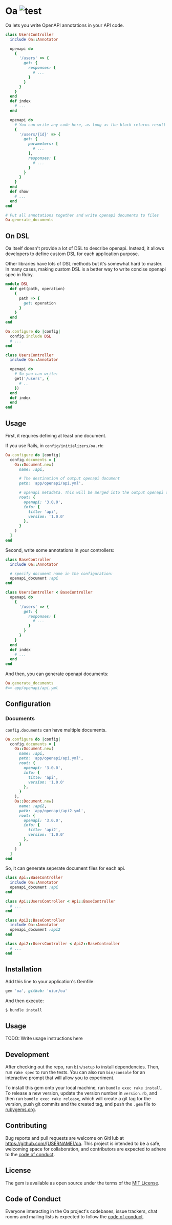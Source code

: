 # Oa ![test](https://github.com/uiur/oa/actions/workflows/main.yml/badge.svg)

Oa lets you write OpenAPI annotations in your API code.

```ruby
class UsersController
  include Oa::Annotator

  openapi do
    {
      '/users' => {
        get: {
          responses: {
            # ...
          }
        }
      }
    }
  end
  def index
    # ...
  end

  openapi do
    # You can write any code here, as long as the block returns result as hash.
    {
      '/users/{id}' => {
        get: {
          parameters: [
            # ...
          ],
          responses: {
            # ...
          }
        }
      }
    }
  end
  def show
    # ...
  end
end

# Put all annotations together and write openapi documents to files
Oa.generate_documents
```

## On DSL

Oa itself doesn't provide a lot of DSL to describe openapi. Instead, it allows developers to define custom DSL for each application purpose.

Other libraries have lots of DSL methods but it's somewhat hard to master. In many cases, making custom DSL is a better way to write concise openapi spec in Ruby.

```ruby
module DSL
  def get(path, operation)
    {
      path => {
        get: operation
      }
    }
  end
end

Oa.configure do |config|
  config.include DSL
  # ...
end

class UsersController
  include Oa::Annotator

  openapi do
    # So you can write:
    get('/users', {
      # ..
    })
  end
  def index
  end
end
```

## Usage

First, it requires defining at least one document.

If you use Rails, in `config/initializers/oa.rb`:

```ruby
Oa.configure do |config|
  config.documents = [
    Oa::Document.new(
      name: :api,

      # The destination of output openapi document
      path: 'app/openapi/api.yml',

      # openapi metadata. This will be merged into the output openapi document.
      root: {
        openapi: '3.0.0',
        info: {
          title: 'api',
          version: '1.0.0'
        },
      }
    )
  ]
end
```

Second, write some annotations in your controllers:

```ruby
class BaseController
  include Oa::Annotator

  # specify document name in the configuration:
  openapi_document :api
end

class UsersController < BaseController
  openapi do
    {
      '/users' => {
        get: {
          responses: {
            # ...
          }
        }
      }
    }
  end
  def index
    # ...
  end
end
```

And then, you can generate openapi documents:

```ruby
Oa.generate_documents
#=> app/openapi/api.yml
```

## Configuration

### Documents

`config.documents` can have multiple documents.

```ruby
Oa.configure do |config|
  config.documents = [
    Oa::Document.new(
      name: :api,
      path: 'app/openapi/api.yml',
      root: {
        openapi: '3.0.0',
        info: {
          title: 'api',
          version: '1.0.0'
        },
      }
    ),
    Oa::Document.new(
      name: :api2,
      path: 'app/openapi/api2.yml',
      root: {
        openapi: '3.0.0',
        info: {
          title: 'api2',
          version: '1.0.0'
        },
      }
    )
  ]
end
```

So, it can generate seperate document files for each api.

```ruby
class Api::BaseController
  include Oa::Annotator
  openapi_document :api
end

class Api::UsersController < Api::BaseController
  # ...
end

class Api2::BaseController
  include Oa::Annotator
  openapi_document :api2
end

class Api2::UsersController < Api2::BaseController
  # ...
end
```



## Installation

Add this line to your application's Gemfile:

```ruby
gem 'oa', github: 'uiur/oa'
```

And then execute:

    $ bundle install

## Usage

TODO: Write usage instructions here

## Development

After checking out the repo, run `bin/setup` to install dependencies. Then, run `rake spec` to run the tests. You can also run `bin/console` for an interactive prompt that will allow you to experiment.

To install this gem onto your local machine, run `bundle exec rake install`. To release a new version, update the version number in `version.rb`, and then run `bundle exec rake release`, which will create a git tag for the version, push git commits and the created tag, and push the `.gem` file to [rubygems.org](https://rubygems.org).

## Contributing

Bug reports and pull requests are welcome on GitHub at https://github.com/[USERNAME]/oa. This project is intended to be a safe, welcoming space for collaboration, and contributors are expected to adhere to the [code of conduct](https://github.com/[USERNAME]/oa/blob/main/CODE_OF_CONDUCT.md).

## License

The gem is available as open source under the terms of the [MIT License](https://opensource.org/licenses/MIT).

## Code of Conduct

Everyone interacting in the Oa project's codebases, issue trackers, chat rooms and mailing lists is expected to follow the [code of conduct](https://github.com/[USERNAME]/oa/blob/main/CODE_OF_CONDUCT.md).
